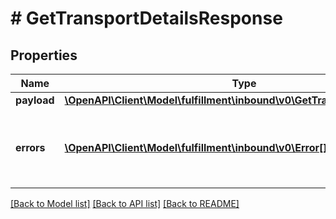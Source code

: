 # # GetTransportDetailsResponse

## Properties

Name | Type | Description | Notes
------------ | ------------- | ------------- | -------------
**payload** | [**\OpenAPI\Client\Model\fulfillment\inbound\v0\GetTransportDetailsResult**](GetTransportDetailsResult.md) |  | [optional]
**errors** | [**\OpenAPI\Client\Model\fulfillment\inbound\v0\Error[]**](Error.md) | A list of error responses returned when a request is unsuccessful. | [optional]

[[Back to Model list]](../../README.md#models) [[Back to API list]](../../README.md#endpoints) [[Back to README]](../../README.md)
